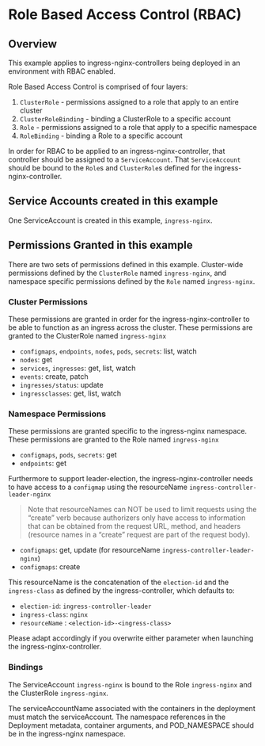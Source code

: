 # Role Based Access Control (RBAC)

## Overview

This example applies to ingress-nginx-controllers being deployed in an environment with RBAC enabled.

Role Based Access Control is comprised of four layers:

1. `ClusterRole` - permissions assigned to a role that apply to an entire cluster
2. `ClusterRoleBinding` - binding a ClusterRole to a specific account
3. `Role` - permissions assigned to a role that apply to a specific namespace
4. `RoleBinding` - binding a Role to a specific account

In order for RBAC to be applied to an ingress-nginx-controller, that controller
should be assigned to a `ServiceAccount`.  That `ServiceAccount` should be
bound to the `Role`s and `ClusterRole`s defined for the ingress-nginx-controller.

## Service Accounts created in this example

One ServiceAccount is created in this example, `ingress-nginx`.

## Permissions Granted in this example

There are two sets of permissions defined in this example.  Cluster-wide
permissions defined by the `ClusterRole` named `ingress-nginx`, and
namespace specific permissions defined by the `Role` named `ingress-nginx`.

### Cluster Permissions

These permissions are granted in order for the ingress-nginx-controller to be
able to function as an ingress across the cluster.  These permissions are
granted to the ClusterRole named `ingress-nginx`

* `configmaps`, `endpoints`, `nodes`, `pods`, `secrets`: list, watch
* `nodes`: get
* `services`, `ingresses`: get, list, watch
* `events`: create, patch
* `ingresses/status`: update
* `ingressclasses`: get, list, watch

### Namespace Permissions

These permissions are granted specific to the ingress-nginx namespace.  These
permissions are granted to the Role named `ingress-nginx`

* `configmaps`, `pods`, `secrets`: get
* `endpoints`: get

Furthermore to support leader-election, the ingress-nginx-controller needs to
have access to a `configmap` using the resourceName `ingress-controller-leader-nginx`

> Note that resourceNames can NOT be used to limit requests using the “create”
> verb because authorizers only have access to information that can be obtained
> from the request URL, method, and headers (resource names in a “create” request
> are part of the request body).

* `configmaps`: get, update (for resourceName `ingress-controller-leader-nginx`)
* `configmaps`: create

This resourceName is the concatenation of the `election-id` and the
`ingress-class` as defined by the ingress-controller, which defaults to:

* `election-id`: `ingress-controller-leader`
* `ingress-class`: `nginx`
* `resourceName` : `<election-id>-<ingress-class>`

Please adapt accordingly if you overwrite either parameter when launching the
ingress-nginx-controller.

### Bindings

The ServiceAccount `ingress-nginx` is bound to the Role
`ingress-nginx` and the ClusterRole `ingress-nginx`.

The serviceAccountName associated with the containers in the deployment must
match the serviceAccount. The namespace references in the Deployment metadata, 
container arguments, and POD_NAMESPACE should be in the ingress-nginx namespace.
